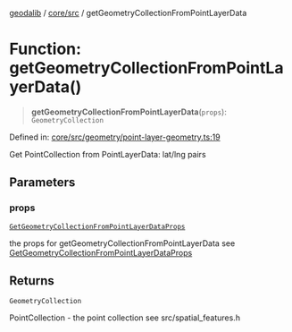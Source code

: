 [geodalib](../../../modules.md) / [core/src](../index.md) / getGeometryCollectionFromPointLayerData

# Function: getGeometryCollectionFromPointLayerData()

> **getGeometryCollectionFromPointLayerData**(`props`): `GeometryCollection`

Defined in: [core/src/geometry/point-layer-geometry.ts:19](https://github.com/GeoDaCenter/geoda-lib/blob/246bf05338fdf79294f778f8829940c18b17a0f8/js/packages/core/src/geometry/point-layer-geometry.ts#L19)

Get PointCollection from PointLayerData: lat/lng pairs

## Parameters

### props

[`GetGeometryCollectionFromPointLayerDataProps`](../type-aliases/GetGeometryCollectionFromPointLayerDataProps.md)

the props for getGeometryCollectionFromPointLayerData see [GetGeometryCollectionFromPointLayerDataProps](../type-aliases/GetGeometryCollectionFromPointLayerDataProps.md)

## Returns

`GeometryCollection`

PointCollection - the point collection see src/spatial_features.h
